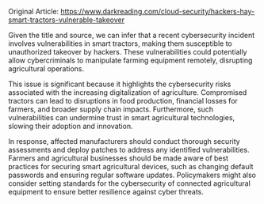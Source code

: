 Original Article: https://www.darkreading.com/cloud-security/hackers-hay-smart-tractors-vulnerable-takeover

Given the title and source, we can infer that a recent cybersecurity incident involves vulnerabilities in smart tractors, making them susceptible to unauthorized takeover by hackers. These vulnerabilities could potentially allow cybercriminals to manipulate farming equipment remotely, disrupting agricultural operations.

This issue is significant because it highlights the cybersecurity risks associated with the increasing digitalization of agriculture. Compromised tractors can lead to disruptions in food production, financial losses for farmers, and broader supply chain impacts. Furthermore, such vulnerabilities can undermine trust in smart agricultural technologies, slowing their adoption and innovation.

In response, affected manufacturers should conduct thorough security assessments and deploy patches to address any identified vulnerabilities. Farmers and agricultural businesses should be made aware of best practices for securing smart agricultural devices, such as changing default passwords and ensuring regular software updates. Policymakers might also consider setting standards for the cybersecurity of connected agricultural equipment to ensure better resilience against cyber threats.